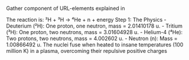 #






























Gather component of URL-elements explained in 

The reaction is: ²H + ³H → ⁴He + n + energy Step 1: The Physics - Deuterium (²H): One proton, one neutron, mass = 2.01410178 u. - Tritium (³H): One proton, two neutrons, mass = 3.01604928 u. - Helium-4 (⁴He): Two protons, two neutrons, mass = 4.002602 u. - Neutron (n): Mass = 1.00866492 u. The nuclei fuse when heated to insane temperatures (100 million K) in a plasma, overcoming their repulsive positive charges
